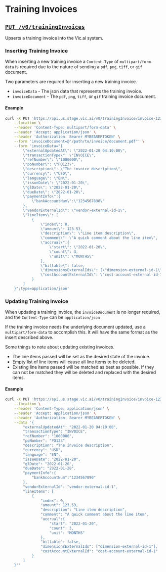 # Training Invoices

## [`PUT /v0/trainingInvoices`](../../vic.api.v0.html#/training%20invoices/upsertTrainingInvoice)

Upserts a training invoice into the Vic.ai system.

### Inserting Training Invoice

When inserting a new training invoice a `Content-Type` of `multipart/form-data`
is required due to the nature of sending a `pdf`, `png`, `tiff`, or `gif`
document.

Two parameters are required for inserting a new training invoice.

* `invoiceData` - The json data that represents the training invoice.
* `invoiceDocument` - The `pdf`, `png`, `tiff`, or `gif` training invoice document.

#### Example

```bash
curl -X PUT 'https://api.us.stage.vic.ai/v0/trainingInvoice/invoice-123' \
    --location \
    --header 'Content-Type: multipart/form-data' \
    --header 'Accept: application/json' \
    --header 'Authorization: Bearer MYBEARERTOKEN' \
    --form 'invoiceDocument=@"/path/to/invoice/document.pdf"' \
    --form 'invoiceData="{
        \"externalUpdatedAt\": \"2022-01-20 04:10:00\",
        \"transactionType\": \"INVOICE\",
        \"refNumber\": \"1000000\",
        \"poNumber\": \"PO123\",
        \"description\": \"The invoice description\",
        \"currency\": \"USD\",
        \"language\": \"EN\",
        \"issueDate\": \"2022-01-20\",
        \"glDate\": \"2022-01-20\",
        \"dueDate\": \"2022-01-20\",
        \"paymentInfo\":{
            \"bankAccountNum\":\"1234567890\"
        },
        \"vendorExternalId\": \"vendor-external-id-1\",
        \"lineItems\": [
            {
                \"index\": 0,
                \"amount\": 123.53,
                \"description\": \"Line item description\",
                \"comment\": \"A quick comment about the line item\",
                \"accrual\":{
                    \"start\": \"2022-01-20\",
                    \"count\": 3,
                    \"unit\": \"MONTHS\"
                },
                \"billable\": false,
                \"dimensionsExternalIds\": [\"dimension-external-id-1\"],
                \"costAccountExternalId\": \"cost-account-external-id-1\"
            }
        ]
    }";type=application/json'
```

### Updating Training Invoice

When updating a training invoice, the `invoiceDocument` is no longer required,
and the `Content-Type` can be `application/json`

If the training invoice needs the underlying document updated, use a
`multipart/form-data` to accomplish this. It will have the same format as the
insert described above.

Some things to note about updating existing invoices.

* The line items passed will be set as the desired state of the invoice.
* Empty list of line items will cause all line items to be deleted.
* Existing line items passed will be matched as best as possible. If they can
  not be matched they will be deleted and replaced with the desired items.

#### Example

```bash
curl -X PUT 'https://api.us.stage.vic.ai/v0/trainingInvoice/invoice-123' \
    --location \
    --header 'Content-Type: application/json' \
    --header 'Accept: application/json' \
    --header 'Authorization: Bearer MYBEARERTOKEN' \
    --data '{
        "externalUpdatedAt": "2022-01-20 04:10:00",
        "transactionType": "INVOICE",
        "refNumber": "1000000",
        "poNumber": "PO123",
        "description": "The invoice description",
        "currency": "USD",
        "language": "EN",
        "issueDate": "2022-01-20",
        "glDate": "2022-01-20",
        "dueDate": "2022-01-20",
        "paymentInfo":{
            "bankAccountNum":"1234567890"
        },
        "vendorExternalId": "vendor-external-id-1",
        "lineItems": [
            {
                "index": 0,
                "amount": 123.53,
                "description": "Line item description",
                "comment": "A quick comment about the line item",
                "accrual":{
                    "start": "2022-01-20",
                    "count": 3,
                    "unit": "MONTHS"
                },
                "billable": false,
                "dimensionsExternalIds": ["dimension-external-id-1"],
                "costAccountExternalId": "cost-account-external-id-1"
            }
        ]
    }"'
```
